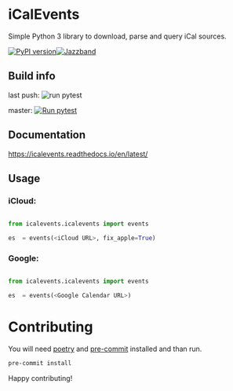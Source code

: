 # iCalEvents

Simple Python 3 library to download, parse and query iCal sources.

[![PyPI version](https://badge.fury.io/py/icalevents.svg)](https://badge.fury.io/py/icalevents)[![Jazzband](https://jazzband.co/static/img/badge.svg)](https://jazzband.co/)

## Build info

last push: ![run pytest](https://github.com/jazzband/icalevents/actions/workflows/python-test.yml/badge.svg)

master: [![Run pytest](https://github.com/jazzband/icalevents/actions/workflows/python-test.yml/badge.svg?branch=master)](https://github.com/jazzband/icalevents/actions/workflows/python-test.yml)

## Documentation

https://icalevents.readthedocs.io/en/latest/

## Usage

### iCloud:

```python

from icalevents.icalevents import events

es  = events(<iCloud URL>, fix_apple=True)
```

### Google:

```python

from icalevents.icalevents import events

es  = events(<Google Calendar URL>)
```

# Contributing

You will need [poetry](https://github.com/python-poetry/poetry) and [pre-commit](https://pre-commit.com/index.html) installed and than run.

```bash
pre-commit install
```

Happy contributing!
